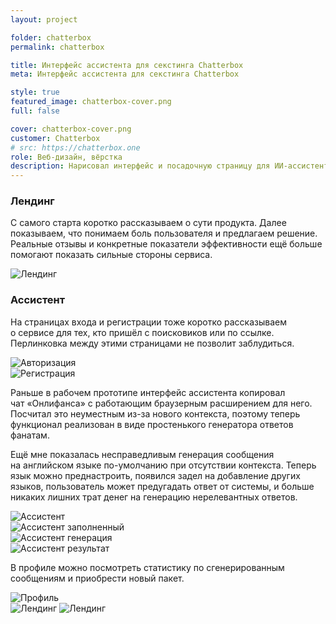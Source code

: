 ```yaml
---
layout: project

folder: chatterbox
permalink: chatterbox

title: Интерфейс ассистента для секстинга Chatterbox 
meta: Интерфейс ассистента для секстинга Chatterbox 

style: true
featured_image: chatterbox-cover.png
full: false

cover: chatterbox-cover.png
customer: Chatterbox
# src: https://chatterbox.one
role: Веб-дизайн, вёрстка
description: Нарисовал интерфейс и посадочную страницу для ИИ-ассистента, помогающего увеличить заработок на OnlyFans.
---
```


### Лендинг

С самого старта коротко рассказываем о сути продукта. Далее показываем, что понимаем боль пользователя и предлагаем решение. Реальные отзывы и конкретные показатели эффективности ещё больше помогают показать сильные стороны сервиса.

<div class="row pb-5">
  <div class="col-10 text-center emerge">
    <p class="mx-auto">
      <img src="{{site.baseurl}}/src/img/project_img/{{page.folder}}/landing.png" class="img-fluid rounded mb-3" alt="Лендинг">
    </p>
  </div>
</div>

### Ассистент

На страницах входа и регистрации тоже коротко рассказываем о сервисе для тех, кто пришёл с поисковиков или по ссылке. Перлинковка между этими страницами не позволит заблудиться.

<div class="row pb-5">
  <div class="col-10 col-lg-5 emerge">
    <img src="{{site.baseurl}}/src/img/project_img/{{page.folder}}/auth.png" class="img-fluid rounded mb-3" alt="Авторизация">
  </div>
  <div class="col-10 col-lg-5 emerge">
    <img src="{{site.baseurl}}/src/img/project_img/{{page.folder}}/register.png" class="img-fluid rounded mb-3" alt="Регистрация">
  </div>
</div>

Раньше в рабочем прототипе интерфейс ассистента копировал чат «Онлифанса» с работающим браузерным расширением для него. Посчитал это неуместным из-за нового контекста, поэтому теперь функционал реализован в виде простенького генератора ответов фанатам. 

Ещё мне показалась несправедливым генерация сообщения на английском языке по-умолчанию при отсутствии контекста. Теперь язык можно преднастроить, появился задел на добавление других языков, пользователь может предугадать ответ от системы, и больше никаких лишних трат денег на генерацию нерелевантных ответов.

<div class="row pb-5">
  <div class="col-10 col-lg-5 emerge">
    <img src="{{site.baseurl}}/src/img/project_img/{{page.folder}}/assistant.png" class="img-fluid rounded mb-3" alt="Ассистент">
  </div>
  <div class="col-10 col-lg-5 emerge">
    <img src="{{site.baseurl}}/src/img/project_img/{{page.folder}}/assistant-inputFilled.png" class="img-fluid rounded mb-3" alt="Ассистент заполненный">
  </div>
  <div class="col-10 col-lg-5 emerge">
    <img src="{{site.baseurl}}/src/img/project_img/{{page.folder}}/assistant-generate.png" class="img-fluid rounded mb-3" alt="Ассистент генерация">
  </div>
  <div class="col-10 col-lg-5 emerge">
    <img src="{{site.baseurl}}/src/img/project_img/{{page.folder}}/assistant-result.png" class="img-fluid rounded mb-3" alt="Ассистент результат">
  </div>
</div>

В профиле можно посмотреть статистику по сгенерированным сообщениям и приобрести новый пакет. 

<div class="row pb-5">
  <div class="col-10 col-lg-5 emerge">
    <img src="{{site.baseurl}}/src/img/project_img/{{page.folder}}/profile.png" class="img-fluid rounded mb-3" alt="Профиль">
  </div>
  <div class="col-10 col-lg-5 emerge">
    <img src="{{site.baseurl}}/src/img/project_img/{{page.folder}}/order.png" class="img-fluid rounded mb-3" alt="Лендинг">
    <img src="{{site.baseurl}}/src/img/project_img/{{page.folder}}/order-success.png" class="img-fluid rounded mb-3" alt="Лендинг">
  </div>
</div>








